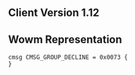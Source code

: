 ## Client Version 1.12

## Wowm Representation
```rust,ignore
cmsg CMSG_GROUP_DECLINE = 0x0073 {
}

```
